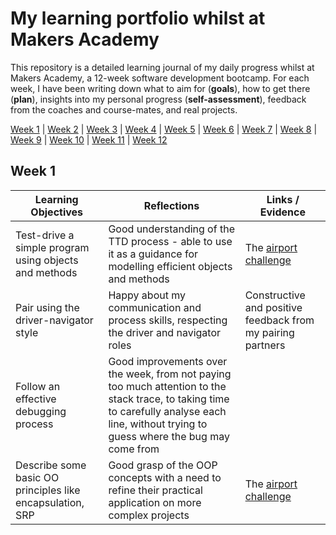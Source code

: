 # My learning portfolio whilst at Makers Academy

This repository is a detailed learning journal of my daily progress whilst at Makers Academy, a 12-week software development bootcamp. For each week, I have been writing down what to aim for (**goals**), how to get there (**plan**), insights into my personal progress (**self-assessment**), feedback from the coaches and course-mates, and real projects.

[Week 1](#week-1) | [Week 2](#week-2) | [Week 3](week-3) | [Week 4](#week-4) | [Week 5](#week-5) | [Week 6](week-6) | [Week 7](#week-7) | [Week 8](#week-8) | [Week 9](week-9) | [Week 10](#week-10) | [Week 11](#week-11) | [Week 12](#week-12)

## Week 1

Learning Objectives | Reflections | Links / Evidence
------------------- | ----------- | --------
Test-drive a simple program using objects and methods | Good understanding of the TTD process - able to use it as a guidance for modelling efficient objects and methods | The [airport challenge](https://github.com/AndreaDiotallevi/airport_challenge)
Pair using the driver-navigator style | Happy about my communication and process skills, respecting the driver and navigator roles  | Constructive and positive feedback from my pairing partners
Follow an effective debugging process | Good improvements over the week, from not paying too much attention to the stack trace, to taking time to carefully analyse each line, without trying to guess where the bug may come from
Describe some basic OO principles like encapsulation, SRP | Good grasp of the OOP concepts with a need to refine their practical application on more complex projects | The [airport challenge](https://github.com/AndreaDiotallevi/airport_challenge)
